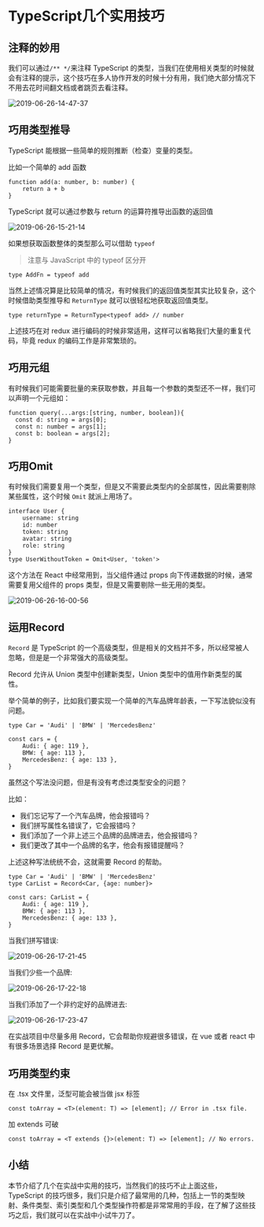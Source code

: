 # TypeScript几个实用技巧

## 注释的妙用

我们可以通过`/** */`来注释 TypeScript 的类型，当我们在使用相关类型的时候就会有注释的提示，这个技巧在多人协作开发的时候十分有用，我们绝大部分情况下不用去花时间翻文档或者跳页去看注释。

![2019-06-26-14-47-37](https://user-gold-cdn.xitu.io/2019/10/11/16dbb148376ae827?w=763&h=401&f=png&s=43941)

## 巧用类型推导

TypeScript 能根据一些简单的规则推断（检查）变量的类型。

比如一个简单的 add 函数

```
function add(a: number, b: number) {
    return a + b
}

```

TypeScript 就可以通过参数与 return 的运算符推导出函数的返回值

![2019-06-26-15-21-14](https://user-gold-cdn.xitu.io/2019/10/11/16dbb14837abf150?w=511&h=119&f=png&s=19774)

如果想获取函数整体的类型那么可以借助 `typeof`

> 注意与 JavaScript 中的 typeof 区分开

```
type AddFn = typeof add

```

当然上述情况算是比较简单的情况，有时候我们的返回值类型其实比较复杂，这个时候借助类型推导和 `ReturnType` 就可以很轻松地获取返回值类型。

```
type returnType = ReturnType<typeof add> // number

```

上述技巧在对 redux 进行编码的时候非常适用，这样可以省略我们大量的重复代码，毕竟 redux 的编码工作是非常繁琐的。

## 巧用元组

有时候我们可能需要批量的来获取参数，并且每一个参数的类型还不一样，我们可以声明一个元组如：

```
function query(...args:[string, number, boolean]){
  const d: string = args[0];
  const n: number = args[1];
  const b: boolean = args[2];
}

```

## 巧用Omit

有时候我们需要复用一个类型，但是又不需要此类型内的全部属性，因此需要剔除某些属性，这个时候 `Omit` 就派上用场了。

```
interface User {
    username: string
    id: number
    token: string
    avatar: string
    role: string
}
type UserWithoutToken = Omit<User, 'token'>

```

这个方法在 React 中经常用到，当父组件通过 props 向下传递数据的时候，通常需要复用父组件的 props 类型，但是又需要剔除一些无用的类型。

![2019-06-26-16-00-56](https://user-gold-cdn.xitu.io/2019/10/11/16dbb14837a31a2a?w=427&h=172&f=png&s=28733)

## 运用Record

`Record` 是 TypeScript 的一个高级类型，但是相关的文档并不多，所以经常被人忽略，但是是一个非常强大的高级类型。

Record 允许从 Union 类型中创建新类型，Union 类型中的值用作新类型的属性。

举个简单的例子，比如我们要实现一个简单的汽车品牌年龄表，一下写法貌似没有问题。

```
type Car = 'Audi' | 'BMW' | 'MercedesBenz'

const cars = {
    Audi: { age: 119 },
    BMW: { age: 113 },
    MercedesBenz: { age: 133 },
}

```

虽然这个写法没问题，但是有没有考虑过类型安全的问题？

比如：

*   我们忘记写了一个汽车品牌，他会报错吗？
*   我们拼写属性名错误了，它会报错吗？
*   我们添加了一个非上述三个品牌的品牌进去，他会报错吗？
*   我们更改了其中一个品牌的名字，他会有报错提醒吗？

上述这种写法统统不会，这就需要 Record 的帮助。

```
type Car = 'Audi' | 'BMW' | 'MercedesBenz'
type CarList = Record<Car, {age: number}>

const cars: CarList = {
    Audi: { age: 119 },
    BMW: { age: 113 },
    MercedesBenz: { age: 133 },
}

```

当我们拼写错误:

![2019-06-26-17-21-45](https://user-gold-cdn.xitu.io/2019/10/11/16dbb14837d333b3?w=555&h=207&f=png&s=47459)

当我们少些一个品牌:

![2019-06-26-17-22-18](https://user-gold-cdn.xitu.io/2019/10/11/16dbb148380cc7e6?w=569&h=292&f=png&s=54755)

当我们添加了一个非约定好的品牌进去:

![2019-06-26-17-23-47](https://user-gold-cdn.xitu.io/2019/10/11/16dbb14838368006?w=552&h=264&f=png&s=48437)

在实战项目中尽量多用 Record，它会帮助你规避很多错误，在 vue 或者 react 中有很多场景选择 Record 是更优解。

## 巧用类型约束

在 .tsx 文件里，泛型可能会被当做 jsx 标签

```
const toArray = <T>(element: T) => [element]; // Error in .tsx file.

```

加 extends 可破

```
const toArray = <T extends {}>(element: T) => [element]; // No errors.

```

## 小结

本节介绍了几个在实战中实用的技巧，当然我们的技巧不止上面这些，TypeScript 的技巧很多，我们只是介绍了最常用的几种，包括上一节的类型映射、条件类型、索引类型和几个类型操作符都是非常常用的手段，在了解了这些技巧之后，我们就可以在实战中小试牛刀了。